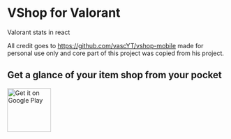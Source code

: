 # VShop for Valorant

Valorant stats in react


All credit goes to https://github.com/vascYT/vshop-mobile made for personal use only and core part of this project was copied from his project.

## Get a glance of your item shop from your pocket

<a href='https://play.google.com/store/apps/details?id=dev.vasc.vshop&pcampaignid=pcampaignidMKT-Other-global-all-co-prtnr-py-PartBadge-Mar2515-1'><img height="100px" alt='Get it on Google Play' src='https://play.google.com/intl/en_us/badges/static/images/badges/en_badge_web_generic.png'/></a>
